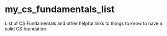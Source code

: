 # my_cs_fundamentals_list
List of CS Fundamentals and other helpful links to things to know to have a solid CS foundation.
